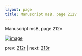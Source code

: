 ```yaml
---
layout: page
title: Manuscript msB, page 212v
---
```


Manuscript msB, page 212v

[![image](http://www.homermultitext.org/iipsrv?OBJ=IIP,1.0&FIF=/project/homer/pyramidal/deepzoom/hmt/vbbifolio/pending/vb_212v_213r.tif&WID=100&CVT=JPEG)](http://www.homermultitext.org/ict2/?urn=urn:cite2:hmt:vbbifolio.pending:vb_212v_213r)

prev:  [212r](../212r) | next:  [213r](../213r)

